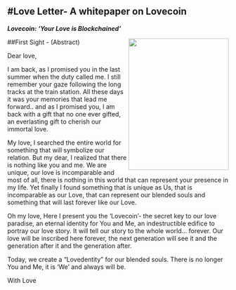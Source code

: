 
#Love Letter- A whitepaper on Lovecoin
--------------------------------------

***Lovecoin: ‘Your Love is Blockchained’***

<img align="right" src="https://lovecoin.online/images/loveletter-head.png" width="228.395px" height="300px" />

##First Sight - (Abstract)

Dear love,

I am back, as I promised you in the last summer when the duty called me. I still remember your gaze following the long tracks at the train station. All these days it was your memories that lead me forward.. and as I promised you, I am back with a gift that no one ever gifted, an everlasting gift to cherish our immortal love.

My love, I searched the entire world for something that will symbolize our relation. But my dear, I realized that there is nothing like you and me. We are unique, our love is incomparable and most of all, there is nothing in this world that can represent your presence in my life. Yet finally I found something that is unique as Us, that is incomparable as our Love, that can represent our blended souls and something that will last forever like our Love.

Oh my love, Here I present you the ‘Lovecoin’- the secret key to our love paradise, an eternal identity for You and Me, an indestructible edifice to portray our love story. It will tell our story to the whole world... forever. Our love will be inscribed here forever, the next generation will see it and the generation after it and the generation after.

Today, we create a “Lovedentity” for our blended souls. There is no longer You and Me, it is ‘We’ and always will be.

With Love



